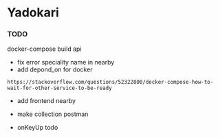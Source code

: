 # Yadokari

### TODO
docker-compose build api

- fix error speciality name in nearby
- add depond_on for docker

```
https://stackoverflow.com/questions/52322800/docker-compose-how-to-wait-for-other-service-to-be-ready
```

- add frontend nearby

- make collection postman

- onKeyUp todo